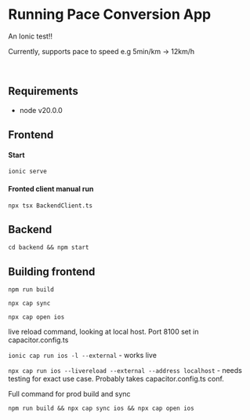 # Running Pace Conversion App

An Ionic test!!

Currently, supports pace to speed e.g 5min/km -> 12km/h

<br>

## Requirements

- node v20.0.0

## Frontend

#### Start

`ionic serve`

#### Fronted client manual run

`npx tsx BackendClient.ts`

## Backend

`cd backend && npm start`


## Building frontend

`npm run build`

`npx cap sync`

`npx cap open ios`


live reload command, looking at local host. Port 8100 set in capacitor.config.ts

`ionic cap run ios -l --external`  - works live

`npx cap run ios --livereload --external --address localhost` - needs testing for exact use case. Probably takes capacitor.config.ts conf.

Full command for prod build and sync

`npm run build && npx cap sync ios && npx cap open ios`